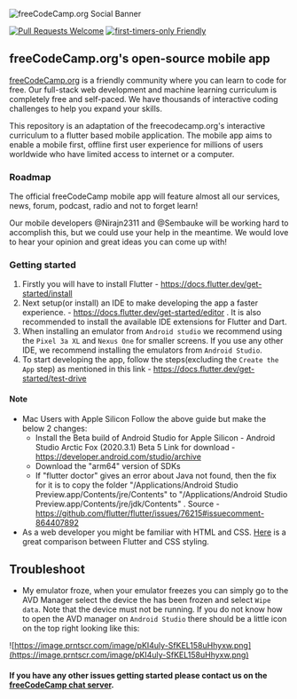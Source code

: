 ![freeCodeCamp.org Social Banner](https://s3.amazonaws.com/freecodecamp/wide-social-banner.png)

[![Pull Requests Welcome](https://img.shields.io/badge/PRs-welcome-brightgreen.svg?style=flat)](http://makeapullrequest.com)
[![first-timers-only Friendly](https://img.shields.io/badge/first--timers--only-friendly-blue.svg)](http://www.firsttimersonly.com/)

## freeCodeCamp.org's open-source mobile app

[freeCodeCamp.org](https://www.freecodecamp.org) is a friendly community where you can learn to code for free. Our full-stack web development and machine learning curriculum is completely free and self-paced. We have thousands of interactive coding challenges to help you expand your skills.

This repository is an adaptation of the freecodecamp.org's interactive curriculum to a flutter based mobile application. The mobile app aims to enable a mobile first, offline first user experience for millions of users worldwide who have limited access to internet or a computer.

### Roadmap
The official freeCodeCamp mobile app will feature almost all our services, news, forum, podcast, radio and not to forget learn!

Our mobile developers @Nirajn2311 and @Sembauke will be working hard to accomplish this, but we could use your help in the meantime.
We would love to hear your opinion and great ideas you can come up with!

### Getting started 
1. Firstly you will have to install Flutter - https://docs.flutter.dev/get-started/install
2. Next setup(or install) an IDE to make developing the app a faster experience. - https://docs.flutter.dev/get-started/editor . It is also recommended to install the available IDE extensions for Flutter and Dart.
3. When installing an emulator from `Android studio` we recommend using the `Pixel 3a XL` and `Nexus One` for smaller screens. If you use any other IDE, we recommend installing the emulators from `Android Studio`.
4. To start developing the app, follow the steps(excluding the `Create the App` step) as mentioned in this link - https://docs.flutter.dev/get-started/test-drive

#### Note

* Mac Users with Apple Silicon
Follow the above guide but make the below 2 changes:
    * Install the Beta build of Android Studio for Apple Silicon - Android Studio Arctic Fox (2020.3.1) Beta 5
Link for download - https://developer.android.com/studio/archive
    * Download the "arm64" version of SDKs
    * If "flutter doctor" gives an error about Java not found, then the fix for it is to copy the folder "/Applications/Android Studio Preview.app/Contents/jre/Contents" to "/Applications/Android Studio Preview.app/Contents/jre/jdk/Contents" .
Source - https://github.com/flutter/flutter/issues/76215#issuecomment-864407892
* As a web developer you might be familiar with HTML and CSS. [Here](https://flutter.dev/docs/get-started/flutter-for/web-devs) is a great comparison between Flutter and CSS styling.

## Troubleshoot

- My emulator froze, when your emulator freezes you can simply go to the AVD Manager select the device the has been frozen and select `Wipe data`. Note that the device must not be running. If you do not know how to open the AVD manager on `Android Studio` there should be a little icon on the top right looking like this: 

![https://image.prntscr.com/image/pKI4uly-SfKEL158uHhyxw.png](https://image.prntscr.com/image/pKI4uly-SfKEL158uHhyxw.png)


#### If you have any other issues getting started please contact us on the [freeCodeCamp chat server](https://chat.freecodecamp.org/).
